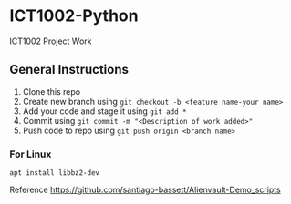 # ICT1002-Python
ICT1002 Project Work

## General Instructions

1. Clone this repo 
2. Create new branch using `git checkout -b <feature name-your name>`
3. Add your code and stage it using `git add *`
4. Commit using `git commit -m "<Description of work added>"`
5. Push code to repo using `git push origin <branch name>` 

### For Linux
`apt install libbz2-dev`


Reference
https://github.com/santiago-bassett/Alienvault-Demo_scripts
